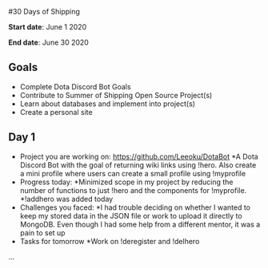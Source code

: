 #30 Days of Shipping

**Start date**: June 1 2020

**End date**: June 30 2020

## Goals

* Complete Dota Discord Bot Goals
* Contribute to Summer of Shipping Open Source Project(s)
* Learn about databases and implement into project(s)
* Create a personal site

## Day 1

* Project you are working on: https://github.com/Leeoku/DotaBot
	*A Dota Discord Bot with the goal of returning wiki links using !hero. Also create a mini profile where users can create a small profile using !myprofile
* Progress today: 
	*Minimized scope in my project by reducing the number of functions to just !hero and the components for !myprofile. 
	*!addhero was added today 
* Challenges you faced: 
	*I had trouble deciding on whether I wanted to keep my stored data in the JSON file or work to upload it directly to MongoDB. Even though I had some help from a different mentor, it was a pain to set up
* Tasks for tomorrow
	*Work on !deregister and !delhero

...